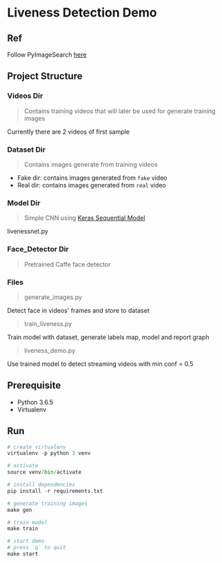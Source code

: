 # Liveness Detection Demo


## Ref

Follow PyImageSearch [here](https://www.pyimagesearch.com/2019/03/11/liveness-detection-with-opencv/)


## Project Structure

### Videos Dir
> Contains training videos that will later be used for generate training images

Currently there are 2 videos of first sample

### Dataset Dir
> Contains images generate from training videos

- Fake dir: contains images generated from `fake` video
- Real dir: contains images generated from `real` video


### Model Dir
> Simple CNN using [Keras Sequential Model](https://keras.io/getting-started/sequential-model-guide/)

livenessnet.py


### Face_Detector Dir
> Pretrained Caffe face detector

### Files
> generate_images.py

Detect face in videos' frames and store to dataset

> train_liveness.py

Train model with dataset, generate labels map, model and report graph

> liveness_demo.py

Use trained model to detect streaming videos with min conf = 0.5

## Prerequisite
- Python 3.6.5
- Virtualenv

## Run
```python
# create virtualenv
virtualenv -p python 3 venv

# activate
source venv/bin/activate

# install dependencies
pip install -r requirements.txt

# generate training images
make gen

# train model
make train

# start demo
# press `q` to quit
make start
```